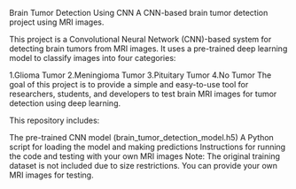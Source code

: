 Brain Tumor Detection Using CNN
A CNN-based brain tumor detection project using MRI images.

This project is a Convolutional Neural Network (CNN)-based system for detecting brain tumors from MRI images. It uses a pre-trained deep learning model to classify images into four categories:

1.Glioma Tumor
2.Meningioma Tumor
3.Pituitary Tumor
4.No Tumor
The goal of this project is to provide a simple and easy-to-use tool for researchers, students, and developers to test brain MRI images for tumor detection using deep learning.

This repository includes:

The pre-trained CNN model (brain_tumor_detection_model.h5)
A Python script for loading the model and making predictions
Instructions for running the code and testing with your own MRI images
Note: The original training dataset is not included due to size restrictions. You can provide your own MRI images for testing.
